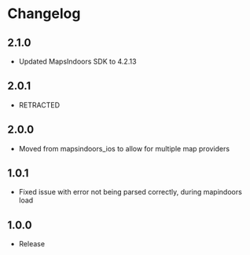 # Changelog

## 2.1.0

* Updated MapsIndoors SDK to 4.2.13

## 2.0.1

* RETRACTED

## 2.0.0

* Moved from mapsindoors_ios to allow for multiple map providers

## 1.0.1

* Fixed issue with error not being parsed correctly, during mapindoors load

## 1.0.0

* Release

